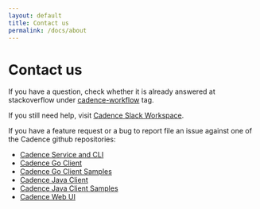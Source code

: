 ```yaml
---
layout: default
title: Contact us
permalink: /docs/about
---
```


# Contact us

If you have a question, check whether it is already answered at stackoverflow under [cadence-workflow](https://stackoverflow.com/questions/tagged/cadence-workflow) tag.

If you still need help, visit [Cadence Slack Workspace](https://join.slack.com/t/uber-cadence/shared_invite/zt-dvjoiacm-1U2UM4R4mMxKhaRogEx_OQ).

If you have a feature request or a bug to report file an issue against one of the Cadence github repositories:

* [Cadence Service and CLI](https://github.com/uber/cadence)
* [Cadence Go Client](https://github.com/uber-go/cadence-client)
* [Cadence Go Client Samples](https://github.com/uber-common/cadence-samples)
* [Cadence Java Client](https://github.com/uber-java/cadence-client)
* [Cadence Java Client Samples](https://github.com/uber/cadence-java-samples)
* [Cadence Web UI](https://github.com/uber/cadence-web)

